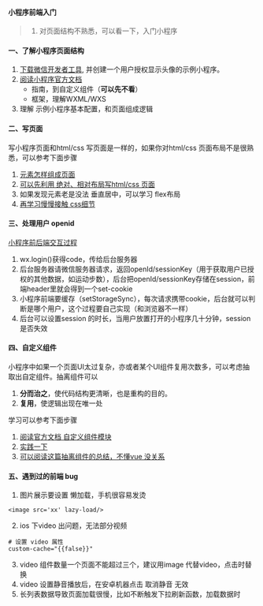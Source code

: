 #### 小程序前端入门
>1. 对页面结构不熟悉，可以看一下，入门小程序

#### 一、了解小程序页面结构
1. [下载微信开发者工具](https://developers.weixin.qq.com/miniprogram/dev/devtools/download.html), 并创建一个用户授权显示头像的示例小程序。
2. [阅读小程序官方文档](https://developers.weixin.qq.com/miniprogram/dev/)
    * 指南，到自定义组件（**可以先不看**）
    * 框架，理解WXML/WXS
3. 理解 示例小程序基本配置，和页面组成逻辑


####  二、写页面
写小程序页面和html/css 写页面是一样的，如果你对html/css 页面布局不是很熟悉，可以参考下面步骤
1. [元素怎样组成页面](https://lics1216.github.io/2018/09/25/html+css/#more)
2. [可以先利用 绝对、相对布局写html/css 页面](https://git.mingchao.com/lichangsong/miniTest)
3. 如果发现元素老是没法 垂直居中，可以学习 flex布局
4. [再学习慢慢接触 css细节](https://www.runoob.com/css/css-tutorial.html)

#### 三、处理用户 openid 
[小程序前后端交互过程](https://www.jianshu.com/p/0b03cbb73e6f)
1. wx.login()获得code，传给后台服务器
2. 后台服务器请微信服务器请求，返回openId/sessionKey（用于获取用户已授权的其他数据，如运动步数），后台把openId/sessionKey存储在session，前端header里就会得到一个set-cookie 
3. 小程序前端要缓存（setStorageSync），每次请求携带cookie，后台就可以判断是哪个用户，这个过程要自己实现（和浏览器不一样）
4. 后台可以设置session 的时长，当用户放置打开的小程序几十分钟，session 是否失效

#### 四、自定义组件
小程序中如果一个页面UI太过复杂，亦或者某个UI组件复用次数多，可以考虑抽取出自定组件。抽离组件可以
1. **分而治之**，使代码结构更清晰，也是重构的目的。
2. **复用**，使逻辑出现在唯一处

学习可以参考下面步骤
1. [阅读官方文档 自定义组件模块](https://developers.weixin.qq.com/miniprogram/dev/framework/custom-component/)
2. [实践一下](https://git.mingchao.com/lichangsong/miniTest)
3. [可以阅读这篇抽离组件的总结，不懂vue 没关系](https://www.jianshu.com/p/82ffcf1eba20)

#### 五、遇到过的前端 bug
1. 图片展示要设置 懒加载，手机很容易发烫
```
<image src='xx' lazy-load/>
```
2. ios 下video 出问题，无法部分视频
```
# 设置 video 属性
custom-cache="{{false}}"  
```
3. video 组件数量一个页面不能超过三个，建议用image 代替video，点击时替换
4. video 设置静音播放后，在安卓机器点击 取消静音 无效
5. 长列表数据导致页面加载很慢，比如不断触发下拉刷新函数，加载数据时